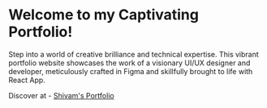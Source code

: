 # Welcome to my Captivating Portfolio!

Step into a world of creative brilliance and technical expertise. This vibrant portfolio website showcases the work of a visionary UI/UX designer and developer, meticulously crafted in Figma and skillfully brought to life with React App.

Discover at - [Shivam's Portfolio](https://shivam-productverse.onrender.com/)
